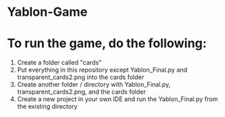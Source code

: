 # Yablon-Game

# To run the game, do the following:
1. Create a folder called "cards"
2. Put everything in this repository except Yablon_Final.py and transparent_cards2.png into the cards folder
3. Create another folder / directory with Yablon_Final.py, transparent_cards2.png, and the cards folder 
4. Create a new project in your own IDE and run the Yablon_Final.py from the existing directory
